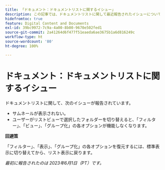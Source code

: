 ```yaml
---
title: 「ドキュメント：ドキュメントリストに関するイシュー」
description: この記事では、ドキュメントリストに関して最近報告されたイシューについて説明します。
hidefromtoc: true
feature: Digital Content and Documents
exl-id: 39bc9972-7c9a-4a00-8b00-9670e502fed1
source-git-commit: 2a41264d6f477f51eaeda6ae3675b1a6d816249c
workflow-type: ht
source-wordcount: '80'
ht-degree: 100%

---
```


# ドキュメント：ドキュメントリストに関するイシュー

<!--This article is on the WF and WFP TOCs. Valid issue, won't fix (Won't fix tab).-->

ドキュメントリストに関して、次のイシューが報告されています。

* サムネールが表示されない。
* ユーザーがリストビューで選択したフォルダーを切り替えると、「フィルター」、「ビュー」、「グループ化」の各オプションが機能しなくなります。

**回避策**

「フィルター」、「表示」、「グループ化」の各オプションを復元するには、標準表示に切り替えてから、リスト表示に戻ります。

_最初に報告されたのは 2023年6月1日（PT）です。_
